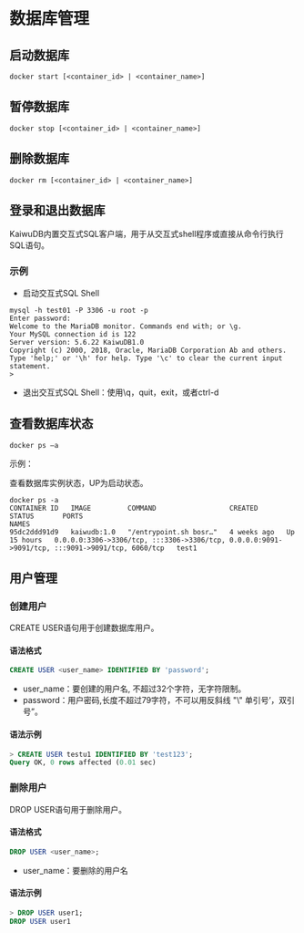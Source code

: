 # 数据库管理

## 启动数据库

```shell
docker start [<container_id> | <container_name>]
```

## 暂停数据库

```shell
docker stop [<container_id> | <container_name>]
```

## 删除数据库

```shell
docker rm [<container_id> | <container_name>]
```

## 登录和退出数据库

KaiwuDB内置交互式SQL客户端，用于从交互式shell程序或直接从命令行执行SQL语句。

### 示例

- 启动交互式SQL Shell

```
mysql -h test01 -P 3306 -u root -p  
Enter password:  
Welcome to the MariaDB monitor. Commands end with; or \g.  
Your MySQL connection id is 122  
Server version: 5.6.22 KaiwuDB1.0  
Copyright (c) 2000, 2018, Oracle, MariaDB Corporation Ab and others.  
Type 'help;' or '\h' for help. Type '\c' to clear the current input statement.  
>
```

- 退出交互式SQL Shell：使用\\q，quit，exit，或者ctrl-d

## 查看数据库状态

```shell
docker ps –a
```

示例：

查看数据库实例状态，UP为启动状态。

```shell
docker ps -a
CONTAINER ID   IMAGE         COMMAND                  CREATED       STATUS       PORTS                                                          NAMES
95dc2ddd91d9   kaiwudb:1.0   "/entrypoint.sh bosr…"   4 weeks ago   Up 15 hours   0.0.0.0:3306->3306/tcp, :::3306->3306/tcp, 0.0.0.0:9091->9091/tcp, :::9091->9091/tcp, 6060/tcp   test1
```

## 用户管理

### 创建用户

CREATE USER语句用于创建数据库用户。

#### 语法格式

```sql
CREATE USER <user_name> IDENTIFIED BY 'password';
```

- user_name：要创建的用户名, 不超过32个字符，无字符限制。
- password：用户密码,长度不超过79字符，不可以用反斜线 "\\" 单引号’，双引号”。

#### 语法示例

```sql
> CREATE USER testu1 IDENTIFIED BY 'test123';
Query OK, 0 rows affected (0.01 sec)
```

### 删除用户

DROP USER语句用于删除用户。

#### 语法格式

```sql
DROP USER <user_name>;
```

- user_name：要删除的用户名

#### 语法示例

```sql
> DROP USER user1;
DROP USER user1
```

